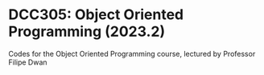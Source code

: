 # DCC305: Object Oriented Programming (2023.2)
Codes for the Object Oriented Programming course, lectured by Professor Filipe Dwan

